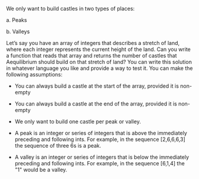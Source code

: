 We only want to build castles in two types of places:

a. Peaks

b. Valleys

Let’s say you have an array of integers that describes a stretch of land, where each integer represents the
current height of the land. Can you write a function that reads that array and returns the number of
castles that Aequilibrium should build on that stretch of land? You can write this solution in whatever
language you like and provide a way to test it.
You can make the following assumptions:

* You can always build a castle at the start of the array, provided it is non-empty

* You can always build a castle at the end of the array, provided it is non-empty

* We only want to build one castle per peak or valley.

* A peak is an integer or series of integers that is above the immediately preceding and following
ints. For example, in the sequence [2,6,6,6,3] the sequence of three 6s is a peak.

* A valley is an integer or series of integers that is below the immediately preceding and
following ints. For example, in the sequence [6,1,4] the "1" would be a valley.
